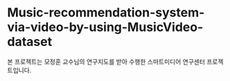 # Music-recommendation-system-via-video-by-using-MusicVideo-dataset
본 프로젝트는 모정훈 교수님의 연구지도를 받아 수행한 스마트미디어 연구센터 프로젝트입니다.
